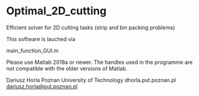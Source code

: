 # Optimal_2D_cutting
Efficient solver for 2D cutting tasks (strip and bin packing problems)

This software is lauched via

main_function_GUI.m

Please use Matlab 2018a or newer. The handles used in the programme are not compatible with the older versions of Matlab. 

Dariusz Horla
Poznan University of Technology
dhorla.put.poznan.pl
dariusz.horla@put.poznan.pl
